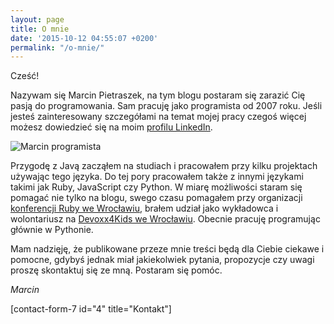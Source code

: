 ```yaml
---
layout: page
title: O mnie
date: '2015-10-12 04:55:07 +0200'
permalink: "/o-mnie/"
---
```

Cześć!

Nazywam się Marcin Pietraszek, na tym blogu postaram się zarazić Cię pasją do programowania. Sam pracuję jako programista od 2007 roku. Jeśli jesteś zainteresowany szczegółami na temat mojej pracy czegoś więcej możesz dowiedzieć się na moim [profilu LinkedIn](https://pl.linkedin.com/in/marcinpietraszek).

![Marcin programista](http://www.samouczekprogramisty.pl/wp-content/uploads/2015/10/samouczek.jpg)

Przygodę z Javą zacząłem na studiach i pracowałem przy kilku projektach używając tego języka. Do tej pory pracowałem także z innymi językami takimi jak Ruby, JavaScript czy Python. W miarę możliwości staram się pomagać nie tylko na blogu, swego czasu pomagałem przy organizacji [konferencji Ruby we Wrocławiu](http://www.wrocloverb.com/), brałem udział jako wykładowca i wolontariusz na [Devoxx4Kids we Wrocławiu](http://www.devoxx4kids.pl/miasta/wroclaw.html). Obecnie pracuję programując głównie w Pythonie.

Mam nadzięję, że publikowane przeze mnie treści będą dla Ciebie ciekawe i pomocne, gdybyś jednak miał jakiekolwiek pytania, propozycje czy uwagi proszę skontaktuj się ze mną. Postaram się pomóc.

_Marcin_

[contact-form-7 id="4" title="Kontakt"]

